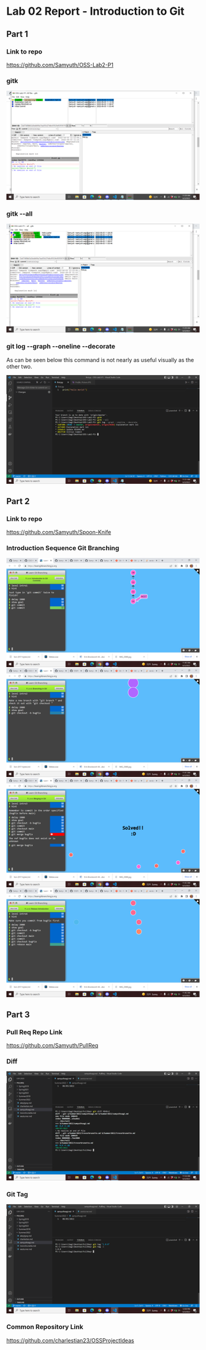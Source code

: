 # Lab 02 Report - Introduction to Git

## Part 1

### Link to repo

https://github.com/Samyuth/OSS-Lab2-P1

### gitk

<img alt="alt_text" src="images/Screenshot 2022-06-03 11.29.31.png" />

### gitk --all

<img alt="alt_text" src="images/Screenshot 2022-06-03 11.29.53.png" />

### git log --graph --oneline --decorate

As can be seen below this command is not nearly as useful visually as the other two.

<img alt="alt_text" src="images/Screenshot 2022-06-03 11.31.55.png" />

## Part 2

### Link to repo

https://github.com/Samyuth/Spoon-Knife

### Introduction Sequence Git Branching

<img alt="alt_text" src="images/Screenshot 2022-06-03 11.40.28.png" />
<img alt="alt_text" src="images/Screenshot 2022-06-03 11.41.32.png" />
<img alt="alt_text" src="images/Screenshot 2022-06-03 11.43.44.png" />
<img alt="alt_text" src="images/Screenshot 2022-06-03 11.46.22.png" />

## Part 3

### Pull Req Repo Link

https://github.com/Samyuth/PullReq

### Diff

<img alt="alt_text" src="images/Screenshot 2022-06-03 11.54.07.png" />

### Git Tag

<img alt="alt_text" src="images/Screenshot 2022-06-03 12.00.48.png" />

### Common Repository Link

https://github.com/charlestian23/OSSProjectIdeas